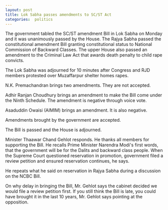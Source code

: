 ```yaml
---
layout: post
title: Lok Sabha passes amendments to SC/ST Act 
categories:  politics 
---
```


The government tabled the SC/ST amendment Bill in Lok Sabha  on Monday and it was unanimously passed by the House. The Rajya Sabha passed the constitutional amendment Bill granting constitutional status to National Commission of Backward Classes. The upper House also passed an amendment to the Criminal Law Act that awards death penalty to child rape convicts.

The Lok Sabha was adjourned for 10 minutes after Congress and RJD members protested over Muzaffarpur shelter homes rapes.

N.K. Premachandran brings two amendments. They are not accepted.

Adhir Ranjan Choudhury brings an amendment to make the Bill come under the Ninth Schedule. The amendment is negative through voice vote.

Asaduddin Owaisi (AIMIM) brings an amendment. It is also negative.

Amendments brought by the government are accepted.

The Bill is passed and the House is adjourned.

Minister Thaawar Chand Gehlot responds. He thanks all members for supporting the Bill.  He recalls Prime Minister Narendra Modi's first words, that the government will be for the Dalits and backward class people. When the Supreme Court questioned reservation in promotion, government filed a review petition and ensured reservation continues, he says.

He repeats what he said on reservation in Rajya Sabha during a discussion on the NCBC Bill.

On why delay in bringing the Bill, Mr. Gehlot says the cabinet decided we would file a review petition first. If you still think the Bill is late, you could have brought it in the last 10 years, Mr. Gehlot says pointing at the opposition.
